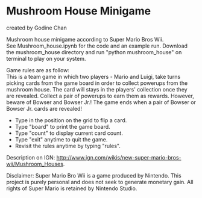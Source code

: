 # Mushroom House Minigame

created by Godine Chan

Mushroom house minigame according to Super Mario Bros Wii.  
See Mushroom_house.ipynb for the code and an example run.
Download the mushroom_house directory and run "python mushroom_house" on terminal to play on your system.

Game rules are as follow:  
This is a team game in which two players - Mario and Luigi, take turns picking cards from the game board in order to collect powerups from the mushroom house.  The card will stays in the players' collection once they are revealed.  Collect a pair of powerups to earn them as rewards.  However, beware of Bowser and Bowser Jr.!  The game ends when a pair of Bowser or Bowser Jr. cards are revealed!  
 - Type in the position on the grid to flip a card.
 - Type "board" to print the game board.
 - Type "count" to display current card count.
 - Type "exit" anytime to quit the game.
 - Revisit the rules anytime by typing "rules".

Description on IGN: http://www.ign.com/wikis/new-super-mario-bros-wii/Mushroom_Houses.

Disclaimer: Super Mario Bro Wii is a game produced by Nintendo.  This project is purely personal and does not seek to generate monetary gain.  All rights of Super Mario is retained by Nintendo Studio.
